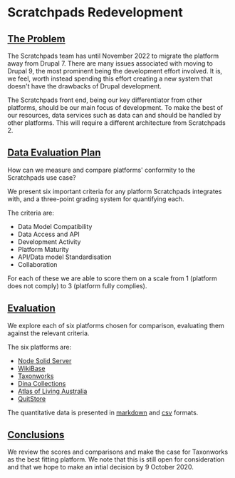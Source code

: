 # Scratchpads Redevelopment

## [The Problem](./1-problem.md)

The Scratchpads team has until November 2022 to migrate the platform away from Drupal 7. There are many issues associated with moving to Drupal 9, the most prominent being the development effort involved. It is, we feel, worth instead spending this effort creating a new system that doesn't have the drawbacks of Drupal development.

The Scratchpads front end, being our key differentiator from other platforms, should be our main focus of development. To make the best of our resources, data services such as data can and should be handled by other platforms. This will require a different architecture from Scratchpads 2.

## [Data Evaluation Plan](./2-data-evaluation-plan.md)

How can we measure and compare platforms' conformity to the Scratchpads use case?

We present six important criteria for any platform Scratchpads integrates with, and a three-point grading system for quantifying each.

The criteria are:

 - Data Model Compatibility
 - Data Access and API
 - Development Activity
 - Platform Maturity
 - API/Data model Standardisation
 - Collaboration

For each of these we are able to score them on a scale from 1 (platform does not comply) to 3 (platform fully complies).

## [Evaluation](./3-evaluation.md)

We explore each of six platforms chosen for comparison, evaluating them against the relevant criteria.

The six platforms are:
-   [Node Solid Server](https://github.com/solid/node-solid-server/)
-   [WikiBase](https://www.wikiba.se/)
-   [Taxonworks](https://github.com/SpeciesFileGroup/taxonworks)
-   [Dina Collections](https://dina-demo-docs.nrm.se/docs/)
-   [Atlas of Living Australia](https://github.com/AtlasOfLivingAustralia/ala-install#setup-the-living-atlas-demo)
-   [QuitStore](https://github.com/AKSW/QuitStore)

The quantitative data is presented in [markdown](./4-data.md) and [csv](./4-data.csv) formats.

## [Conclusions](./5-conclusions.md)

We review the scores and comparisons and make the case for Taxonworks as the best fitting platform.
We note that this is still open for consideration and that we hope to make an intial decision by 9 October 2020.
